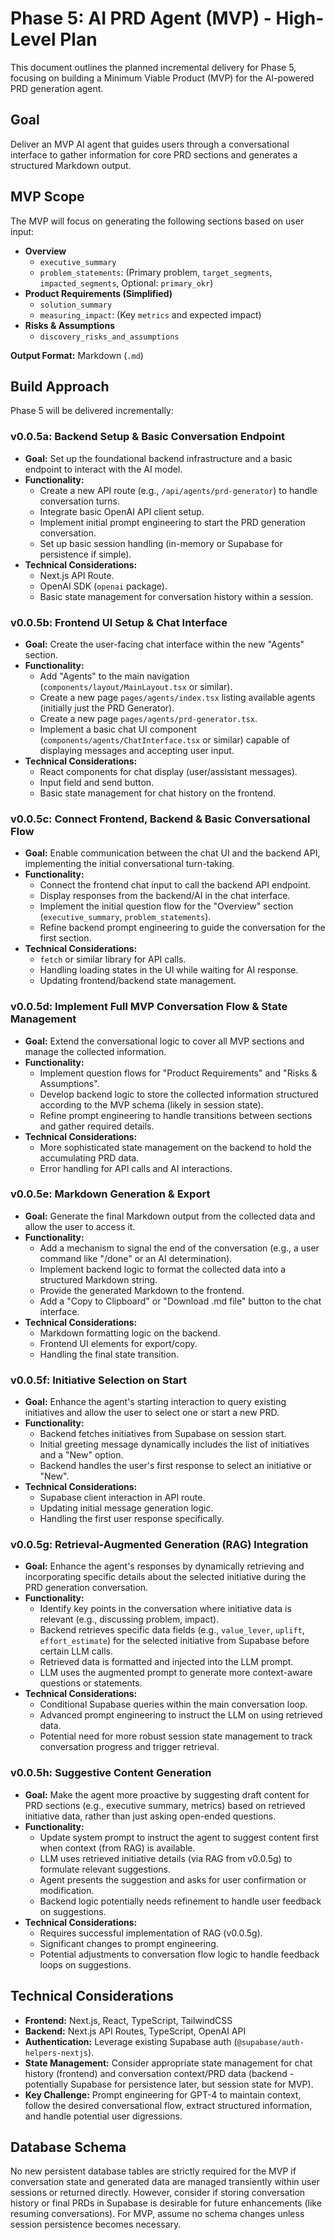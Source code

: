 # Phase 5: AI PRD Agent (MVP) - High-Level Plan

This document outlines the planned incremental delivery for Phase 5, focusing on building a Minimum Viable Product (MVP) for the AI-powered PRD generation agent.

## Goal
Deliver an MVP AI agent that guides users through a conversational interface to gather information for core PRD sections and generates a structured Markdown output.

## MVP Scope

The MVP will focus on generating the following sections based on user input:

*   **Overview**
    *   `executive_summary`
    *   `problem_statements`: (Primary problem, `target_segments`, `impacted_segments`, Optional: `primary_okr`)
*   **Product Requirements (Simplified)**
    *   `solution_summary`
    *   `measuring_impact`: (Key `metrics` and expected impact)
*   **Risks & Assumptions**
    *   `discovery_risks_and_assumptions`

**Output Format:** Markdown (`.md`)

## Build Approach

Phase 5 will be delivered incrementally:

### v0.0.5a: Backend Setup & Basic Conversation Endpoint

*   **Goal:** Set up the foundational backend infrastructure and a basic endpoint to interact with the AI model.
*   **Functionality:**
    *   Create a new API route (e.g., `/api/agents/prd-generator`) to handle conversation turns.
    *   Integrate basic OpenAI API client setup.
    *   Implement initial prompt engineering to start the PRD generation conversation.
    *   Set up basic session handling (in-memory or Supabase for persistence if simple).
*   **Technical Considerations:**
    *   Next.js API Route.
    *   OpenAI SDK (`openai` package).
    *   Basic state management for conversation history within a session.

### v0.0.5b: Frontend UI Setup & Chat Interface

*   **Goal:** Create the user-facing chat interface within the new "Agents" section.
*   **Functionality:**
    *   Add "Agents" to the main navigation (`components/layout/MainLayout.tsx` or similar).
    *   Create a new page `pages/agents/index.tsx` listing available agents (initially just the PRD Generator).
    *   Create a new page `pages/agents/prd-generator.tsx`.
    *   Implement a basic chat UI component (`components/agents/ChatInterface.tsx` or similar) capable of displaying messages and accepting user input.
*   **Technical Considerations:**
    *   React components for chat display (user/assistant messages).
    *   Input field and send button.
    *   Basic state management for chat history on the frontend.

### v0.0.5c: Connect Frontend, Backend & Basic Conversational Flow

*   **Goal:** Enable communication between the chat UI and the backend API, implementing the initial conversational turn-taking.
*   **Functionality:**
    *   Connect the frontend chat input to call the backend API endpoint.
    *   Display responses from the backend/AI in the chat interface.
    *   Implement the initial question flow for the "Overview" section (`executive_summary`, `problem_statements`).
    *   Refine backend prompt engineering to guide the conversation for the first section.
*   **Technical Considerations:**
    *   `fetch` or similar library for API calls.
    *   Handling loading states in the UI while waiting for AI response.
    *   Updating frontend/backend state management.

### v0.0.5d: Implement Full MVP Conversation Flow & State Management

*   **Goal:** Extend the conversational logic to cover all MVP sections and manage the collected information.
*   **Functionality:**
    *   Implement question flows for "Product Requirements" and "Risks & Assumptions".
    *   Develop backend logic to store the collected information structured according to the MVP schema (likely in session state).
    *   Refine prompt engineering to handle transitions between sections and gather required details.
*   **Technical Considerations:**
    *   More sophisticated state management on the backend to hold the accumulating PRD data.
    *   Error handling for API calls and AI interactions.

### v0.0.5e: Markdown Generation & Export

*   **Goal:** Generate the final Markdown output from the collected data and allow the user to access it.
*   **Functionality:**
    *   Add a mechanism to signal the end of the conversation (e.g., a user command like "/done" or an AI determination).
    *   Implement backend logic to format the collected data into a structured Markdown string.
    *   Provide the generated Markdown to the frontend.
    *   Add a "Copy to Clipboard" or "Download .md file" button to the chat interface.
*   **Technical Considerations:**
    *   Markdown formatting logic on the backend.
    *   Frontend UI elements for export/copy.
    *   Handling the final state transition.

### v0.0.5f: Initiative Selection on Start

*   **Goal:** Enhance the agent's starting interaction to query existing initiatives and allow the user to select one or start a new PRD.
*   **Functionality:**
    *   Backend fetches initiatives from Supabase on session start.
    *   Initial greeting message dynamically includes the list of initiatives and a "New" option.
    *   Backend handles the user's first response to select an initiative or "New".
*   **Technical Considerations:**
    *   Supabase client interaction in API route.
    *   Updating initial message generation logic.
    *   Handling the first user response specifically.

### v0.0.5g: Retrieval-Augmented Generation (RAG) Integration

*   **Goal:** Enhance the agent's responses by dynamically retrieving and incorporating specific details about the selected initiative during the PRD generation conversation.
*   **Functionality:**
    *   Identify key points in the conversation where initiative data is relevant (e.g., discussing problem, impact).
    *   Backend retrieves specific data fields (e.g., `value_lever`, `uplift`, `effort_estimate`) for the selected initiative from Supabase before certain LLM calls.
    *   Retrieved data is formatted and injected into the LLM prompt.
    *   LLM uses the augmented prompt to generate more context-aware questions or statements.
*   **Technical Considerations:**
    *   Conditional Supabase queries within the main conversation loop.
    *   Advanced prompt engineering to instruct the LLM on using retrieved data.
    *   Potential need for more robust session state management to track conversation progress and trigger retrieval.

### v0.0.5h: Suggestive Content Generation

*   **Goal:** Make the agent more proactive by suggesting draft content for PRD sections (e.g., executive summary, metrics) based on retrieved initiative data, rather than just asking open-ended questions.
*   **Functionality:**
    *   Update system prompt to instruct the agent to suggest content first when context (from RAG) is available.
    *   LLM uses retrieved initiative details (via RAG from v0.0.5g) to formulate relevant suggestions.
    *   Agent presents the suggestion and asks for user confirmation or modification.
    *   Backend logic potentially needs refinement to handle user feedback on suggestions.
*   **Technical Considerations:**
    *   Requires successful implementation of RAG (v0.0.5g).
    *   Significant changes to prompt engineering.
    *   Potential adjustments to conversation flow logic to handle feedback loops on suggestions.

## Technical Considerations

*   **Frontend:** Next.js, React, TypeScript, TailwindCSS
*   **Backend:** Next.js API Routes, TypeScript, OpenAI API
*   **Authentication:** Leverage existing Supabase auth (`@supabase/auth-helpers-nextjs`).
*   **State Management:** Consider appropriate state management for chat history (frontend) and conversation context/PRD data (backend - potentially Supabase for persistence later, but session state for MVP).
*   **Key Challenge:** Prompt engineering for GPT-4 to maintain context, follow the desired conversational flow, extract structured information, and handle potential user digressions.

## Database Schema

No new persistent database tables are strictly required for the MVP if conversation state and generated data are managed transiently within user sessions or returned directly. However, consider if storing conversation history or final PRDs in Supabase is desirable for future enhancements (like resuming conversations). For MVP, assume no schema changes unless session persistence becomes necessary. 